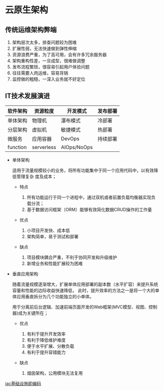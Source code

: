 # 云原生架构

## 传统运维架构弊端

1. 架构层次太多，排查问题较为困难
2. 扩展性弱，无法快速做到弹性伸缩
3. 资源浪费严重，为了高可用，会有许多冗余服务器
4. 架构重构性差，一旦成型，很难做调整
5. 发布流程繁琐，很容易引起用户体验问题
6. 往往需要人肉运维，容易背锅
7. 监控做的粗糙，一深入业务就不好定位

 ## IT技术发展演进

 软件架构|资源粒度|开发模式|发布部署
 ------|-------|-----|-----
 单体架构|物理机|瀑布模式|冷部署
 分层架构|虚拟机|敏捷模式|热部署
 微服务|应用容器|DevOps|持续部署
 function|serverless|AIOps/NoOps
 
* 单体架构
  
  适用于流量规模较小的业务，将所有功能集中于同一个应用代码中，以有效降低管理复杂
度及成本；
  * 特点
    1. 所有功能运行于同一个进程中，通过双机或者前置负载均衡器实现负载分流；
    2. 基于数据访问框架（ORM）能够有效简化数据CRUD操作的工作量

  * 优点

    1. 小项目开发快、成本低
    2. 架构简单，易于测试和部署
  * 缺点
    
    1. 项目模块耦合严重，不利于协同开发和升级维护
    2. 新增业务和性能扩展较为困难

* 垂直应用架构

  随着流量规模逐渐增大，扩展单体应用部署的副本数（水平扩容）来提升系统容量和性能的边际收益快速降低，
此时，提升效率的方法之一是将一个大的单体应用垂直拆分为几个功能独立的小单体。

  用于分离前后台逻辑、加速前端页面开发的Web框架(MVC模型、视图、控制器)成为关键所在；

  * 优点
    
    1. 有利于提升开发效率
    2. 有利于降低维护难度
    3. 便于水平扩展、分散负载
    4. 有利于提升容错能力
       
  * 缺点
    
    1. 烟囱架构，公用模块无法复用







[iac基础设施即编码](https://www.51cto.com/article/711841.html)
